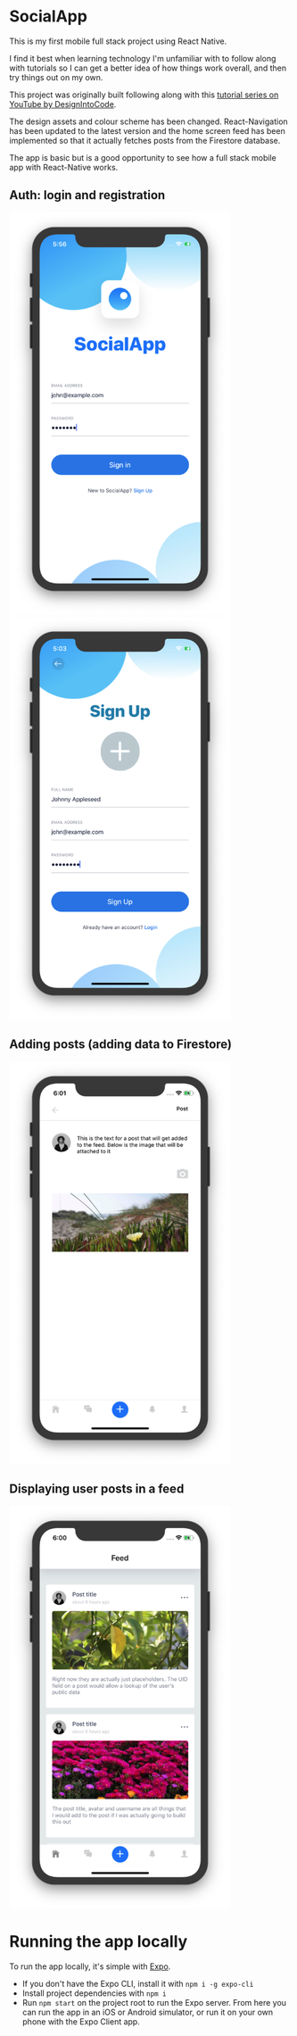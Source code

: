 # SocialApp

This is my first mobile full stack project using React Native.

I find it best when learning technology I'm unfamiliar with to follow along with tutorials so I can get a better idea of how things work overall, and then try things out on my own.

This project was originally built following along with this [tutorial series on YouTube by DesignIntoCode](https://www.youtube.com/playlist?list=PLqtWgQ5BRLPvaAnoiZD8_z2RTh1VYVqN2).

The design assets and colour scheme has been changed. React-Navigation has been updated to the latest version and the home screen feed has been implemented so that it actually fetches posts from the Firestore database.

The app is basic but is a good opportunity to see how a full stack mobile app with React-Native works.

## Auth: login and registration

<img src="https://github.com/arielbk/social-mobile/raw/master/screenshots/login.png" alt="Login screen" width="397"/>
<img src="https://github.com/arielbk/social-mobile/raw/master/screenshots/signup.png" alt="Register screen" width="397"/>

## Adding posts (adding data to Firestore)

<img src="https://github.com/arielbk/social-mobile/raw/master/screenshots/compose.png" alt="Compose screen" width="397"/>

## Displaying user posts in a feed

<img src="https://github.com/arielbk/social-mobile/raw/master/screenshots/feed.png" alt="Post feed screen" width="397"/>

# Running the app locally

To run the app locally, it's simple with [Expo](https://expo.io).
- If you don't have the Expo CLI, install it with `npm i -g expo-cli`
- Install project dependencies with `npm i`
- Run `npm start` on the project root to run the Expo server. From here you can run the app in an iOS or Android simulator, or run it on your own phone with the Expo Client app.

